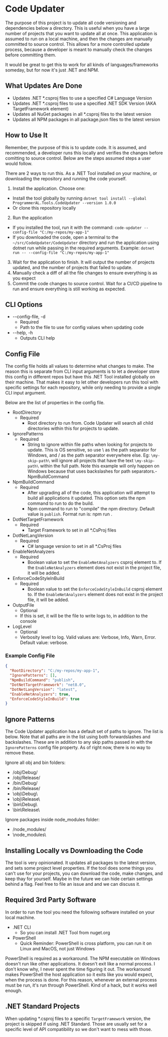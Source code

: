 # Code Updater

The purpose of this project is to update all code versioning and dependencies below a directory. This is useful when you have a large number of projects that you want to update all at once. This application is assumed to run on a local machine, and then the changes are manually committed to source control. This allows for a more controlled update process, because a developer is meant to manually check the changes before committing them.

It would be great to get this to work for all kinds of languages/frameworks someday, but for now it's just .NET and NPM.

## What Updates Are Done

- Updates .NET *.csproj files to use a specified C# Language Version
- Updates .NET *.csproj files to use a specified .NET SDK Version (AKA TargetFramework element)
- Updates all NuGet packages in all *.csproj files to the latest version
- Updates all NPM packages in all package.json files to the latest version

## How to Use It

Remember, the purpose of this is to update code. It is assumed, and recommended, a developer runs this locally and verifies the changes before comitting to source control. Below are the steps assumed steps a user would follow.

There are 2 ways to run this. As a .NET Tool installed on your machine, or downloading the repository and running the code yourself.

1. Install the application. Choose one:
  - Install the tool globally by running `dotnet tool install --global ProgrammerAL.Tools.CodeUpdater --version 1.0.0`
  - Or clone this repository locally
2. Run the application
  - If you installed the tool, run it with the command: `code-updater --config-file "C:/my-repos/my-app-1"`
  - If you downloaded the code, open a terminal to the `~/src/CodeUpdater/CodeUpdater` directory and run the application using dotnet run while passing in the required arguments. Example: `dotnet run -- --config-file "C:/my-repos/my-app-1"`
3. Wait for the application to finish. It will output the number of projects updated, and the number of projects that failed to update.
4. Manually check a diff of all the file changes to ensure everything is as you expect
5. Commit the code changes to source control. Wait for a CI/CD pipeline to run and ensure everything is still working as expected.

## CLI Options

- --config-file, -d
	- Required
	- Path to the file to use for config values when updating code
- --help, -h
  - Outputs CLI help

## Config File

The config file holds all values to determine what changes to make. The reason this is separate from CLI input arguments is to let a developer store this config in different repos but have this .NET Tool installed globally on their machine. That makes it easy to let other developers run this tool with specific settings for each repository, while only needing to provide a single CLI input argument.

Below are the list of properties in the config file.

- RootDirectory
  - Required
	- Root directory to run from. Code Updater will search all child directories within this for projects to update.
- IgnorePatterns
  - Required
	- String to ignore within file paths when looking for projects to update. This is OS sensitive, so use \ as the path separator for Windows, and / as the path separator everywhere else. Eg: `\my-skip-path\` will ignore all projects that have the text `\my-skip-path\` within the full path. Note this example will only happen on Windows because that uses backslashes for path separators.- NpmBuildCommand
- NpmBuildCommand
  - Required
	- After upgrading all of the code, this application will attempt to build all applications it updated. This option sets the npm command to run to do the build.
	- Npm command to run to "compile" the npm directory. Default value is `publish`. Format run is: npm run <npmBuildCommand>.
- DotNetTargetFramework
  - Required
	- Target Framework to set in all *.CsProj files
- DotNetLangVersion
  - Required
	- C# language version to set in all *.CsProj files
- EnableNetAnalyzers
  - Required
	- Boolean value to set the `EnableNetAnalyzers` csproj element to. If the `EnableNetAnalyzers` element does not exist in the project file, it will be added.
- EnforceCodeStyleInBuild
  - Required
	- Boolean value to set the `EnforceCodeStyleInBuild` csproj element to. If the `EnableNetAnalyzers` element does not exist in the project file, it will be added.
- OutputFile
  - Optional
  - If this is set, it will be the file to write logs to, in addition to the console
- LogLevel
  - Optional
  - Verbosity level to log. Valid values are: Verbose, Info, Warn, Error. Default value: verbose.

### Example Config File

```json
{
  "RootDirectory": "C:/my-repos/my-app-1",
  "IgnorePatterns": [],
  "NpmBuildCommand": "publish",
  "DotNetTargetFramework": "net8.0",
  "DotNetLangVersion": "latest",
  "EnableNetAnalyzers": true,
  "EnforceCodeStyleInBuild": true
}
```
	 
## Ignore Patterns

The Code Updater application has a default set of paths to ignore. The list is below. Note that all paths are in the list using both forwardslashes and backslashes. These are in addition to any skip paths passed in with the `IgnorePatterns` config file property. As of right now, there is no way to remove these.

Ignore all obj and bin folders:
- /obj/Debug/
- /obj/Release/
- /bin/Debug/
- /bin/Release/
- \obj\Debug\
- \obj\Release\
- \bin\Debug\
- \bin\Release\

Ignore packages inside node_modules folder:
- /node_modules/
- \node_modules\

## Installing Locally vs Downloading the Code

The tool is very opinionated. It updates all packages to the latest version, and sets some project level properties. If the tool does some things you can't use for your projects, you can download the code, make changes, and keep thay for yourself. Maybe in the future we can hide certain settings behind a flag. Feel free to file an issue and and we can discuss it.

## Required 3rd Party Software

In order to run the tool you need the following software installed on your local machine.

- .NET CLI
  - So you can install .NET Tool from nuget.org
- PowerShell
  - Quick Reminder: PowerShell is cross platform, you can run it on Linux and MacOS, not just Windows

PowerShell is required as a workaround. The NPM executable on Windows doesn't run like other applications. It doesn't exit like a normal process. I don't know why, I never spent the time figuring it out. The workaround makes PowerShell the host application so it exits like you would expect, when the process is done. For this reason, whenever an external process must be run, it's run through PowerShell. Kind of a hack, but it works well enough.

## .NET Standard Projects

When updating *.csproj files to a specific `TargetFramework` version, the project is skipped if using .NET Standard. Those are usually set for a specific level of API compatibility so we don't want to mess with those.


